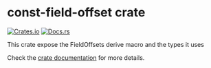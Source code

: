 <!-- Copyright © SixtyFPS GmbH <info@slint.dev> ; SPDX-License-Identifier: GPL-3.0-only OR LicenseRef-Slint-Royalty-free-1.1 OR LicenseRef-Slint-commercial -->
# const-field-offset crate

[![Crates.io](https://img.shields.io/crates/v/const-field-offset)](https://crates.io/crates/const-field-offset)
[![Docs.rs](https://docs.rs/const-field-offset/badge.svg)](https://docs.rs/const-field-offset)

This crate expose the FieldOffsets derive macro and the types it uses

Check the [crate documentation](https://docs.rs/const-field-offset) for more details.
